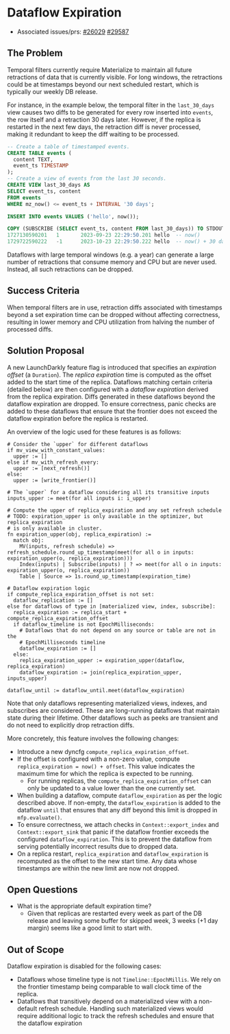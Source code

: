 # Dataflow Expiration

- Associated issues/prs: [#26029](https://github.com/MaterializeInc/materialize/issues/26029) [#29587](https://github.com/MaterializeInc/materialize/pull/29587)

## The Problem

Temporal filters currently require Materialize to maintain all future retractions
of data that is currently visible. For long windows, the retractions could be at
timestamps beyond our next scheduled restart, which is typically our weekly
DB release.

For instance, in the example below, the temporal filter in the `last_30_days`
view causes two diffs to be generated for every row inserted into `events`, the
row itself and a retraction 30 days later. However, if the replica is
restarted in the next few days, the retraction diff is never processed, making
it redundant to keep the diff waiting to be processed.

```sql
-- Create a table of timestamped events.
CREATE TABLE events (
  content TEXT,
  event_ts TIMESTAMP
);
-- Create a view of events from the last 30 seconds.
CREATE VIEW last_30_days AS
SELECT event_ts, content
FROM events
WHERE mz_now() <= event_ts + INTERVAL '30 days';

INSERT INTO events VALUES ('hello', now());

COPY (SUBSCRIBE (SELECT event_ts, content FROM last_30_days)) TO STDOUT;
1727130590201   1       2023-09-23 22:29:50.201 hello  -- now()
1729722590222   -1      2023-10-23 22:29:50.222 hello  -- now() + 30 days
```

Dataflows with large temporal windows (e.g. a year) can generate a large number
of retractions that consume memory and CPU but are never used. Instead, all
such retractions can be dropped.

## Success Criteria

When temporal filters are in use, retraction diffs associated with timestamps
beyond a set expiration time can be dropped without affecting correctness,
resulting in lower memory and CPU utilization from halving the number of
processed diffs.

## Solution Proposal

A new LaunchDarkly feature flag is introduced that specifies an _expiration
offset_ (a `Duration`). The _replica expiration_ time is computed as the offset
added to the start time of the replica. Dataflows matching certain
criteria (detailed below) are then configured with a _dataflow expiration_
derived from the replica expiration. Diffs generated in these dataflows beyond
the dataflow expiration are dropped. To ensure correctness, panic checks are
added to these dataflows that ensure that the frontier does not exceed the
dataflow expiration before the replica is restarted.

An overview of the logic used for these features is as follows:
```
# Consider the `upper` for different dataflows
if mv_view_with_constant_values:
  upper := []
else if mv_with_refresh_every:
  upper := [next_refresh()]
else:
  upper := [write_frontier()]

# The `upper` for a dataflow considering all its transitive inputs
inputs_upper := meet(for all inputs i: i_upper)

# Compute the upper of replica_expiration and any set refresh schedule
# TODO: expiration_upper is only available in the optimizer, but replica_expiration
# is only available in cluster.
fn expiration_upper(obj, replica_expiration) :=
  match obj:
    MV(inputs, refresh schedule) => refresh_schedule.round_up_timestamp(meet(for all o in inputs: expiration_upper(o, replica_expiration)))
    Index(inputs) | Subscribe(inputs) | ? => meet(for all o in inputs: expiration_upper(o, replica_expiration))
    Table | Source => 1s.round_up_timestamp(expiration_time)

# Dataflow expiration logic
if compute_replica_expiration_offset is not set:
  dataflow_replication := []
else for dataflows of type in [materialized view, index, subscribe]:
  replica_expiration := replica_start + compute_replica_expiration_offset
  if dataflow_timeline is not EpochMilliseconds:
    # Dataflows that do not depend on any source or table are not in the
    # EpochMilliseconds timeline
    dataflow_expiration := []
  else:
    replica_expiration_upper := expiration_upper(dataflow, replica_expiration)
    dataflow_expiration := join(replica_expiration_upper, inputs_upper)

dataflow_until := dataflow_until.meet(dataflow_expiration)
```

Note that only dataflows representing materialized views, indexes,
and subscribes are considered. These are long-running dataflows that maintain state during
their lifetime. Other dataflows such as peeks are transient and do not need to
explicitly drop retraction diffs.

More concretely, this feature involves the following changes:

* Introduce a new dyncfg `compute_replica_expiration_offset`.
* If the offset is configured with a non-zero value, compute
  `replica_expiration = now() + offset`. This value indicates the maximum
  time for which the replica is expected to be running.
  * For running replicas, the `compute_replica_expiration_offset` can only be
    updated to a value lower than the one currently set.
* When building a dataflow, compute `dataflow_expiration` as per the logic
  described above. If non-empty, the `dataflow_expiration` is added to the
  dataflow `until` that ensures that any diff beyond this limit is dropped in
  `mfp.evaluate()`.
* To ensure correctness, we attach checks in `Context::export_index` and
  `Context::export_sink` that panic if the dataflow frontier exceeds the
  configured `dataflow_expiration`. This is to prevent the dataflow from
  serving potentially incorrect results due to dropped data.
* On a replica restart, `replica_expiration` and `dataflow_expiration` is
  recomputed as the offset to the new start time. Any data whose timestamps
  are within the new limit are now not dropped.

## Open Questions

- What is the appropriate default expiration time?
  - Given that replicas are restarted every week as part of the DB release
    and leaving some buffer for skipped week, 3 weeks (+1 day margin) seems like
    a good limit to start with.

## Out of Scope

Dataflow expiration is disabled for the following cases:

- Dataflows whose timeline type is not `Timeline::EpochMillis`. We rely on the
  frontier timestamp being comparable to wall clock time of the replica.
- Dataflows that transitively depend on a materialized view with a non-default
  refresh schedule. Handling such materialized views would require additional
  logic to track the refresh schedules and ensure that the dataflow expiration
